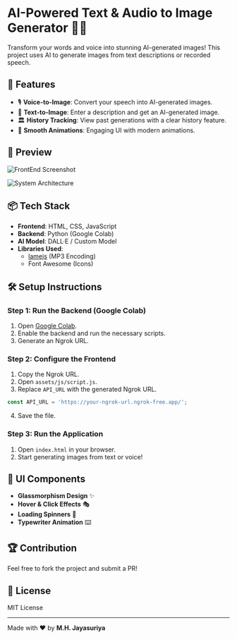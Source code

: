 # AI-Powered Text & Audio to Image Generator 🎨✨

Transform your words and voice into stunning AI-generated images! This project uses AI to generate images from text descriptions or recorded speech.

## 🚀 Features
- 🎙️ **Voice-to-Image**: Convert your speech into AI-generated images.
- 📝 **Text-to-Image**: Enter a description and get an AI-generated image.
- 🏛️ **History Tracking**: View past generations with a clear history feature.
- 🔄 **Smooth Animations**: Engaging UI with modern animations.

## 📸 Preview
![FrontEnd Screenshot](https://github.com/user-attachments/assets/a08bad03-3f40-4ce3-bda9-8b702725a4f7)

![System Architecture](https://github.com/user-attachments/assets/92dead17-dd78-4f8d-9143-46f559f0e7c6)

## 📦 Tech Stack
- **Frontend**: HTML, CSS, JavaScript
- **Backend**: Python (Google Colab)
- **AI Model**: DALL·E / Custom Model
- **Libraries Used**:
  - [lamejs](https://github.com/zhuker/lamejs) (MP3 Encoding)
  - Font Awesome (Icons)

## 🛠 Setup Instructions
### Step 1: Run the Backend (Google Colab)
1. Open [Google Colab](https://colab.research.google.com/).
2. Enable the backend and run the necessary scripts.
3. Generate an Ngrok URL.

### Step 2: Configure the Frontend
1. Copy the Ngrok URL.
2. Open `assets/js/script.js`.
3. Replace `API_URL` with the generated Ngrok URL.

```javascript
const API_URL = 'https://your-ngrok-url.ngrok-free.app/';
```

4. Save the file.

### Step 3: Run the Application
1. Open `index.html` in your browser.
2. Start generating images from text or voice!

## 🎨 UI Components
- **Glassmorphism Design** ✨
- **Hover & Click Effects** 🎭
- **Loading Spinners** 🔄
- **Typewriter Animation** ⌨️

## 🏆 Contribution
Feel free to fork the project and submit a PR!

## 📜 License
MIT License

---

Made with ❤️ by **M.H. Jayasuriya**

